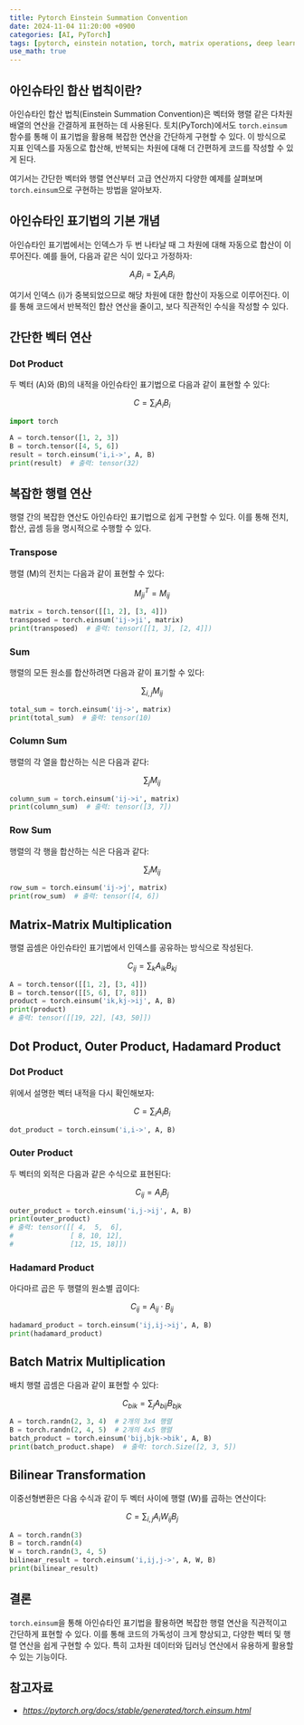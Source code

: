 ```yaml
---
title: Pytorch Einstein Summation Convention
date: 2024-11-04 11:20:00 +0900
categories: [AI, PyTorch]
tags: [pytorch, einstein notation, torch, matrix operations, deep learning]
use_math: true
---
```


## 아인슈타인 합산 법칙이란?

아인슈타인 합산 법칙(Einstein Summation Convention)은 벡터와 행렬 같은 다차원 배열의 연산을 간결하게 표현하는 데 사용된다. 토치(PyTorch)에서도 `torch.einsum` 함수를 통해 이 표기법을 활용해 복잡한 연산을 간단하게 구현할 수 있다. 이 방식으로 지표 인덱스를 자동으로 합산해, 반복되는 차원에 대해 더 간편하게 코드를 작성할 수 있게 된다.

여기서는 간단한 벡터와 행렬 연산부터 고급 연산까지 다양한 예제를 살펴보며 `torch.einsum`으로 구현하는 방법을 알아보자.

## 아인슈타인 표기법의 기본 개념

아인슈타인 표기법에서는 인덱스가 두 번 나타날 때 그 차원에 대해 자동으로 합산이 이루어진다. 예를 들어, 다음과 같은 식이 있다고 가정하자:

$$
A_{i} B_{i} = \sum_{i} A_{i} B_{i}
$$

여기서 인덱스 \(i\)가 중복되었으므로 해당 차원에 대한 합산이 자동으로 이루어진다. 이를 통해 코드에서 반복적인 합산 연산을 줄이고, 보다 직관적인 수식을 작성할 수 있다.

## 간단한 벡터 연산

### Dot Product

두 벡터 \(A\)와 \(B\)의 내적을 아인슈타인 표기법으로 다음과 같이 표현할 수 있다:

$$
C = \sum_{i} A_{i} B_{i}
$$

```python
import torch

A = torch.tensor([1, 2, 3])
B = torch.tensor([4, 5, 6])
result = torch.einsum('i,i->', A, B)
print(result)  # 출력: tensor(32)
```

## 복잡한 행렬 연산

행렬 간의 복잡한 연산도 아인슈타인 표기법으로 쉽게 구현할 수 있다. 이를 통해 전치, 합산, 곱셈 등을 명시적으로 수행할 수 있다.

### Transpose

행렬 \(M\)의 전치는 다음과 같이 표현할 수 있다:

$$
M^T_{ji} = M_{ij}
$$

```python
matrix = torch.tensor([[1, 2], [3, 4]])
transposed = torch.einsum('ij->ji', matrix)
print(transposed)  # 출력: tensor([[1, 3], [2, 4]])
```

### Sum

행렬의 모든 원소를 합산하려면 다음과 같이 표기할 수 있다:

$$
\sum_{i,j} M_{ij}
$$

```python
total_sum = torch.einsum('ij->', matrix)
print(total_sum)  # 출력: tensor(10)
```

### Column Sum

행렬의 각 열을 합산하는 식은 다음과 같다:

$$
\sum_{j} M_{ij}
$$

```python
column_sum = torch.einsum('ij->i', matrix)
print(column_sum)  # 출력: tensor([3, 7])
```

### Row Sum

행렬의 각 행을 합산하는 식은 다음과 같다:

$$
\sum_{i} M_{ij}
$$

```python
row_sum = torch.einsum('ij->j', matrix)
print(row_sum)  # 출력: tensor([4, 6])
```

## Matrix-Matrix Multiplication

행렬 곱셈은 아인슈타인 표기법에서 인덱스를 공유하는 방식으로 작성된다.

$$
C_{ij} = \sum_{k} A_{ik} B_{kj}
$$

```python
A = torch.tensor([[1, 2], [3, 4]])
B = torch.tensor([[5, 6], [7, 8]])
product = torch.einsum('ik,kj->ij', A, B)
print(product)
# 출력: tensor([[19, 22], [43, 50]])
```

## Dot Product, Outer Product, Hadamard Product

### Dot Product

위에서 설명한 벡터 내적을 다시 확인해보자:

$$
C = \sum_{i} A_{i} B_{i}
$$

```python
dot_product = torch.einsum('i,i->', A, B)
```

### Outer Product

두 벡터의 외적은 다음과 같은 수식으로 표현된다:

$$
C_{ij} = A_{i} B_{j}
$$

```python
outer_product = torch.einsum('i,j->ij', A, B)
print(outer_product)
# 출력: tensor([[ 4,  5,  6],
#              [ 8, 10, 12],
#              [12, 15, 18]])
```

### Hadamard Product

아다마르 곱은 두 행렬의 원소별 곱이다:

$$
C_{ij} = A_{ij} \cdot B_{ij}
$$

```python
hadamard_product = torch.einsum('ij,ij->ij', A, B)
print(hadamard_product)
```

## Batch Matrix Multiplication

배치 행렬 곱셈은 다음과 같이 표현할 수 있다:

$$
C_{bik} = \sum_{j} A_{bij} B_{bjk}
$$

```python
A = torch.randn(2, 3, 4)  # 2개의 3x4 행렬
B = torch.randn(2, 4, 5)  # 2개의 4x5 행렬
batch_product = torch.einsum('bij,bjk->bik', A, B)
print(batch_product.shape)  # 출력: torch.Size([2, 3, 5])
```

## Bilinear Transformation

이중선형변환은 다음 수식과 같이 두 벡터 사이에 행렬 \(W\)를 곱하는 연산이다:

$$
C = \sum_{i,j} A_{i} W_{ij} B_{j}
$$

```python
A = torch.randn(3)
B = torch.randn(4)
W = torch.randn(3, 4, 5)
bilinear_result = torch.einsum('i,ij,j->', A, W, B)
print(bilinear_result)
```

## 결론

`torch.einsum`을 통해 아인슈타인 표기법을 활용하면 복잡한 행렬 연산을 직관적이고 간단하게 표현할 수 있다. 이를 통해 코드의 가독성이 크게 향상되고, 다양한 벡터 및 행렬 연산을 쉽게 구현할 수 있다. 특히 고차원 데이터와 딥러닝 연산에서 유용하게 활용할 수 있는 기능이다.

## 참고자료

- *<https://pytorch.org/docs/stable/generated/torch.einsum.html>*